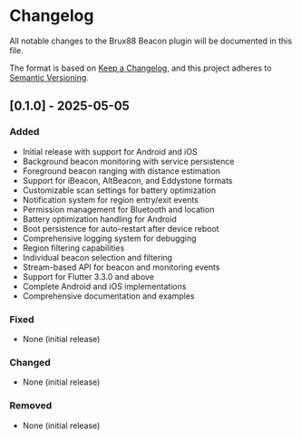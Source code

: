 # Changelog

All notable changes to the Brux88 Beacon plugin will be documented in this file.

The format is based on [Keep a Changelog](https://keepachangelog.com/en/1.0.0/),
and this project adheres to [Semantic Versioning](https://semver.org/spec/v2.0.0.html).

## [0.1.0] - 2025-05-05

### Added

- Initial release with support for Android and iOS
- Background beacon monitoring with service persistence
- Foreground beacon ranging with distance estimation
- Support for iBeacon, AltBeacon, and Eddystone formats
- Customizable scan settings for battery optimization
- Notification system for region entry/exit events
- Permission management for Bluetooth and location
- Battery optimization handling for Android
- Boot persistence for auto-restart after device reboot
- Comprehensive logging system for debugging
- Region filtering capabilities
- Individual beacon selection and filtering
- Stream-based API for beacon and monitoring events
- Support for Flutter 3.3.0 and above
- Complete Android and iOS implementations
- Comprehensive documentation and examples

### Fixed

- None (initial release)

### Changed

- None (initial release)

### Removed

- None (initial release)
